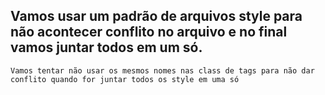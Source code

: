 ## Vamos usar um padrão de arquivos style para não acontecer conflito no arquivo e no final vamos juntar todos em um só.


    Vamos tentar não usar os mesmos nomes nas class de tags para não dar conflito quando for juntar todos os style em uma só
